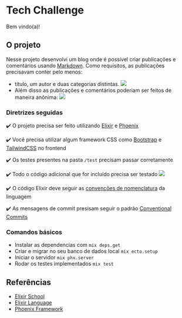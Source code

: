 # Tech Challenge

Bem vindo(a)!

## O projeto

Nesse projeto desenvolvi um blog onde é possível criar publicações e comentários usando [Markdown](https://en.wikipedia.org/wiki/Markdown). Como requisitos, as publicações precisavam conter pelo menos: 
 - título, um autor e duas categorias distintas.
 ![](https://raw.githubusercontent.com/rolphmc/tech-challenge-elixir/main/assets/images/title-and-author.png) 
 - Além disso as publicações e comentários poderiam ser feitos de maneira anônima:
 ![](https://raw.githubusercontent.com/rolphmc/tech-challenge-elixir/main/assets/images/anonymouns-comment-and-post.png)

### Diretrizes seguidas

✔️ O projeto precisa ser feito utilizando [Elixir](http://elixir-lang.org/) e [Phoenix](https://www.phoenixframework.org/)

✔️ Você precisa utilizar algum framework CSS como [Bootstrap](https://getbootstrap.com/) e [TailwindCSS](https://tailwindcss.com/) no frontend

✔️ Os testes presentes na pasta `/test` precisam passar corretamente

✔️ Todo o código adicional que for incluído precisa ser testado
![](https://raw.githubusercontent.com/rolphmc/tech-challenge-elixir/main/assets/images/test.jpg)

✔️ O código Elixir deve seguir as [convenções de nomenclatura](https://hexdocs.pm/elixir/1.12/naming-conventions.html) da linguagem

✔️ As mensagens de commit presisam seguir o padrão [Conventional Commits](https://www.conventionalcommits.org/en/v1.0.0/)

<!--
### O que vamos avaliar?

Falando de código, sabemos que existe muita subjetividade no que diz respeito a "boas práticas". Sendo assim, preferimos ser pragmáticos e utilizar apenas critérios objetivos na hora da avaliação. O que realmente importa pra nós é: 

1. **A entrega foi realizada dentro do prazo combinado?**
2. **O candidato seguiu todas as diretrizes corretamente?**

Além da avaliação do código, levaremos em consideração se o candidato usou o tempo disponível pra entregar um projeto funcional e usável (pontos bônus para soluções criativas).

 #### Bônus

Se você for mais experiente e quiser nos impressionar, vamos deixar alguns tópicos de sugestão que achamos interessante e chamariam a nossa atenção:

- Melhorar as interações da página usando [Animações](https://auto-animate.formkit.com/)
- Criar alguma coisa utilizando [LiveView](https://hexdocs.pm/phoenix_live_view/Phoenix.LiveView.html)
- Adicionar alguma interação usando [AlpineJs](https://alpinejs.dev/)
- Rodar o projeto usando [Docker](https://www.docker.com/)
- Acrescentar imagens de capa e miniaturas na visualização das publicações
- Usar links legíveis para as publicações ([slugs](https://en.wikipedia.org/wiki/Clean_URL#Slug)) -->

### Comandos básicos

* Instalar as dependencias com `mix deps.get`
* Criar e migrar no seu banco de dados local `mix ecto.setup`
* Iniciar o servidor `mix phx.server`
* Rodar os testes implementados `mix test`

## Referências

- [Elixir School](https://elixirschool.com/en)
- [Elixir Language](https://elixir-lang.org/getting-started/introduction.html)
- [Phoenix Framework](https://hexdocs.pm/phoenix/overview.html)
